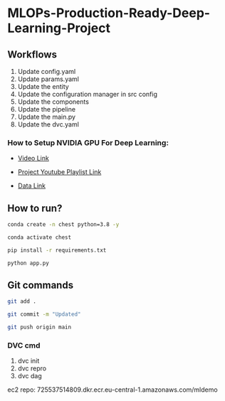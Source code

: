 # MLOPs-Production-Ready-Deep-Learning-Project



## Workflows

1. Update config.yaml
2. Update params.yaml
3. Update the entity
4. Update the configuration manager in src config
5. Update the components
6. Update the pipeline 
7. Update the main.py
8. Update the dvc.yaml 


### How to Setup NVIDIA GPU For Deep Learning:

 - [Video Link](https://youtu.be/nATRPPZ5dGE?si=Xzv7uKEdW9yKODTS)


- [Project Youtube Playlist Link](https://youtube.com/playlist?list=PLkz_y24mlSJbaIL1wDOul5g45E6S8k-3P&si=zFK0GuM7MfwdKM6x)


- [Data Link](https://drive.google.com/file/d/1z0mreUtRmR-P-magILsDR3T7M6IkGXtY/view?usp=sharing)

## How to run?

```bash
conda create -n chest python=3.8 -y
```

```bash
conda activate chest
```

```bash
pip install -r requirements.txt
```

```bash
python app.py
```

## Git commands

```bash
git add .

git commit -m "Updated"

git push origin main
```


### DVC cmd

1. dvc init
2. dvc repro
3. dvc dag


ec2 repo:
725537514809.dkr.ecr.eu-central-1.amazonaws.com/mldemo
